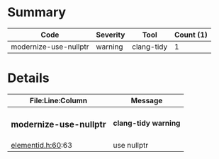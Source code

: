 # Summary
| Code | Severity | Tool | Count (1) |
|---|---|---|---|
| modernize-use-nullptr | warning | clang-tidy | 1 |
# Details
| File:Line:Column | Message |
|---|---|
| <h3>modernize-use-nullptr</h3> | <h4>clang-tidy warning</h4> |
| [elementid.h:60](https://github.com/graphia-app/graphia/blob/refs/tags/qqc1/source/shared/graph/elementid.h#L60 "source/shared/graph/elementid.h:60"):63 | use nullptr |
